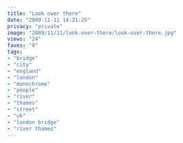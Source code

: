 ```yaml
---
title: "Look over there"
date: "2009-11-11 14:21:25"
privacy: "private"
image: "2009/11/11/look-over-there/look-over-there.jpg"
views: "24"
faves: "0"
tags:
- "bridge"
- "city"
- "england"
- "london"
- "monochrome"
- "people"
- "river"
- "thames"
- "street"
- "uk"
- "london bridge"
- "river thames"
---
```

<a href="http://www.phillprice.com/2009/11/12/look-over-there" rel="nofollow"></a>
